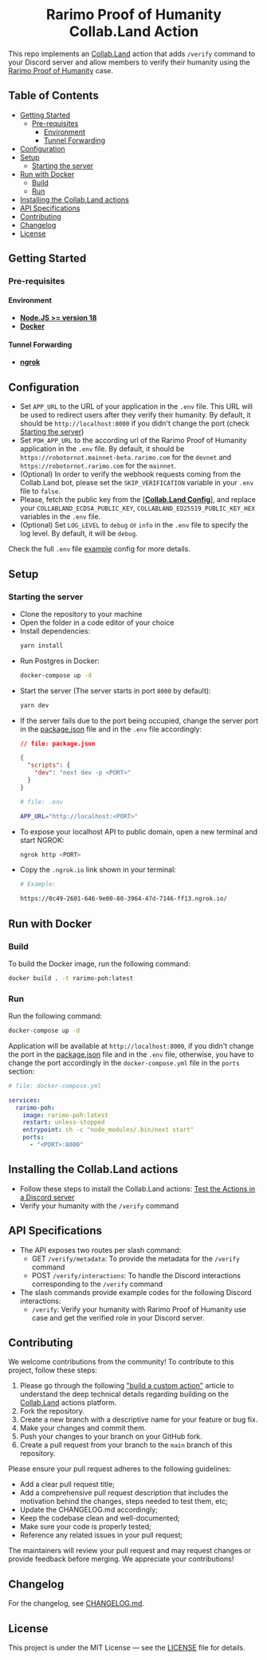 <div align="center"><h1><b>Rarimo Proof of Humanity Collab.Land Action</b></h1></div>

This repo implements an [Collab.Land] action that adds `/verify` command to your Discord server and
allow members to verify their humanity using the [Rarimo Proof of Humanity] case.

## Table of Contents

- [Getting Started](#getting-started)
  * [Pre-requisites](#pre-requisites)
    + [Environment](#environment)
    + [Tunnel Forwarding](#tunnel-forwarding)
- [Configuration](#configuration)
- [Setup](#setup)
  * [Starting the server](#starting-the-server)
- [Run with Docker](#run-with-docker)
  * [Build](#build)
  * [Run](#run)
- [Installing the Collab.Land actions](#installing-the-collabland-actions)
- [API Specifications](#api-specifications)
- [Contributing](#contributing)
- [Changelog](#changelog)
- [License](#license)

## Getting Started

### Pre-requisites

#### Environment

- **[Node.JS >= version 18]**
- **[Docker]**

#### Tunnel Forwarding

- **[ngrok]**

## Configuration

- Set `APP_URL` to the URL of your application in the `.env` file. This URL will be used
  to redirect users after they verify their humanity. By default, it should be `http://localhost:8000`
  if you didn't change the port (check [Starting the server](#starting-the-server))
- Set `POH_APP_URL` to the according url of the Rarimo Proof of Humanity application in
  the `.env` file. By default, it should be `https://robotornot.mainnet-beta.rarimo.com` for the
  `devnet` and `https://robotornot.rarimo.com` for the `mainnet`.
- (Optional) In order to verify the webhook requests coming from the Collab.Land bot, please set
  the `SKIP_VERIFICATION` variable in your `.env` file to `false`.
- Please, fetch the public key from the [**[Collab.Land Config]**], and replace
  your `COLLABLAND_ECDSA_PUBLIC_KEY`, `COLLABLAND_ED25519_PUBLIC_KEY_HEX`
  variables in the `.env` file.
- (Optional) Set `LOG_LEVEL` to `debug` or `info` in the `.env` file to specify the log level. By default, it
  will be `debug`.

Check the full `.env` file [example](./env-example) config for more details.

## Setup

### Starting the server

- Clone the repository to your machine
- Open the folder in a code editor of your choice
- Install dependencies:
  ```bash
  yarn install
  ```
- Run Postgres in Docker:
  ```bash
  docker-compose up -d
  ```
- Start the server (The server starts in port `8000` by default):
  ```bash
  yarn dev
  ```
- If the server fails due to the port being occupied, change the server port in the [package.json]
  file and in the `.env` file accordingly:
  ```json
  // file: package.json

  {
    "scripts": {
      "dev": "next dev -p <PORT>"
    }
  }
  ```
  ```bash
  # file: .env

  APP_URL="http://localhost:<PORT>"
  ```
- To expose your localhost API to public domain, open a new terminal and start NGROK:
  ```bash
  ngrok http <PORT>
  ```
- Copy the `.ngrok.io` link shown in your terminal:
  ```bash
  # Example:

  https://0c49-2601-646-9e00-80-3964-47d-7146-ff13.ngrok.io/
  ```

## Run with Docker

### Build

To build the Docker image, run the following command:

```bash
docker build . -t rarimo-poh:latest
```

### Run

Run the following command:

```bash
docker-compose up -d
```

Application will be available at `http://localhost:8000`, if you didn't change the port in the
[package.json] file and in the `.env` file, otherwise, you have to change the port accordingly in
the `docker-compose.yml` file in the `ports` section:

```yaml
# file: docker-compose.yml

services:
  rarimo-poh:
    image: rarimo-poh:latest
    restart: unless-stopped
    entrypoint: sh -c "node_modules/.bin/next start"
    ports:
      - "<PORT>:8000"
```

## Installing the Collab.Land actions

- Follow these steps to install the Collab.Land actions: [Test the Actions in a Discord server]
- Verify your humanity with the `/verify` command

## API Specifications

- The API exposes two routes per slash command:
  - GET `/verify/metadata`: To provide the metadata for the `/verify` command
  - POST `/verify/interactions`: To handle the Discord interactions corresponding to the `/verify`
    command
- The slash commands provide example codes for the following Discord interactions:
  - `/verify`: Verify your humanity with Rarimo Proof of Humanity use case and get the verified role
    in your Discord server.

## Contributing

We welcome contributions from the community! To contribute to this project, follow these steps:

1. Please go through the following ["build a custom action"] article to understand the deep
   technical details regarding building on the [Collab.Land] actions platform.
1. Fork the repository.
1. Create a new branch with a descriptive name for your feature or bug fix.
1. Make your changes and commit them.
1. Push your changes to your branch on your GitHub fork.
1. Create a pull request from your branch to the `main` branch of this repository.

Please ensure your pull request adheres to the following guidelines:

- Add a clear pull request title;
- Add a comprehensive pull request description that includes the motivation behind the changes,
  steps needed to test them, etc;
- Update the CHANGELOG.md accordingly;
- Keep the codebase clean and well-documented;
- Make sure your code is properly tested;
- Reference any related issues in your pull request;

The maintainers will review your pull request and may request changes or provide feedback before
merging. We appreciate your contributions!

## Changelog

For the changelog, see [CHANGELOG.md](./CHANGELOG.md).

## License

This project is under the MIT License — see the [LICENSE](./LICENSE) file for details.

[Rarimo Proof of Humanity]: https://docs.rarimo.com/use-cases/proof-of-humanity

[ngrok]: https://ngrok.com/docs/getting-started

[Node.JS >= version 18]: https://nodejs.org/en/download/

[Docker]: https://docs.docker.com/engine/install/

[Collab.Land]: https://www.collab.land/

[Collab.Land Config]: https://api-qa.collab.land/config

["build a custom action"]: https://dev.collab.land/docs/upstream-integrations/collab-actions/getting-started-with-collab-actions

[package.json]: ./package.json

[Test the Actions in a Discord server]: https://dev.collab.land/docs/upstream-integrations/collab-actions/getting-started-with-collab-actions#test-the-actions-in-a-discord-server

